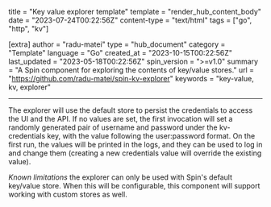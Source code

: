 title = "Key value explorer template"
template = "render_hub_content_body"
date = "2023-07-24T00:22:56Z"
content-type = "text/html"
tags = ["go", "http", "kv"]

[extra]
author = "radu-matei"
type = "hub_document"
category = "Template"
language = "Go"
created_at = "2023-10-15T00:22:56Z"
last_updated = "2023-05-18T00:22:56Z"
spin_version = ">=v1.0"
summary =  "A Spin component for exploring the contents of key/value stores."
url = "https://github.com/radu-matei/spin-kv-explorer"
keywords = "key-value, kv, explorer"

---

The explorer will use the default store to persist the credentials to access the UI and the API. If no values are set, the first invocation will set a randomly generated pair of username and password under the kv-credentials key, with the value following the user:password format. On the first run, the values will be printed in the logs, and they can be used to log in and change them (creating a new credentials value will override the existing value).

*Known limitations* 
the explorer can only be used with Spin's default key/value store. When this will be configurable, this component will support working with custom stores as well.
